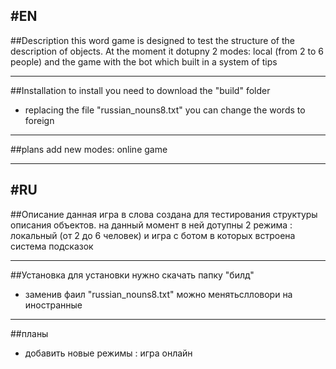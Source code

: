 #EN
---
##Description
this word game is designed to test the structure of the description of objects.
At the moment it dotupny 2 modes: local (from 2 to 6 people) and the game with the bot which built in a system of tips 

---

##Installation
to install you need to download the "build" folder
+ replacing the file "russian_nouns8.txt" you can change the words to foreign

---

##plans 
add new modes: online game

---
#RU
---

##Описание
данная игра в слова создана для тестирования структуры описания объектов.
на данный момент в ней дотупны 2 режима : локальный (от 2 до 6 человек) и игра с ботом в которых встроена система подсказок 

---

##Установка
для установки нужно скачать папку "билд"
+ заменив фаил "russian_nouns8.txt" можно менятьслловори на иностранные

---

##планы 
+ добавить новые режимы : игра онлайн